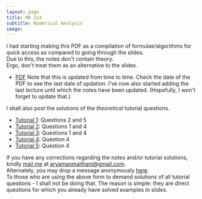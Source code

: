 ```yaml
---
layout: page
title: MA 214
subtitle: Numerical Analysis
image:
---
```

I had starting making this PDF as a compilation of formulae/algorithms for quick access as compared to going through the slides.  
Due to this, the notes don't contain theory.  
Ergo, don't treat them as an alternative to the slides.  

* [PDF](notes.pdf)
Note that this is updated from time to time. Check the date of the PDF to see the last date of updation. I've now also started adding the last lecture until which the notes have been updated. (Hopefully, I won't forget to update that.)

I shall also post the solutions of the _theoretical_ tutorial questions.  
* [Tutorial 1](tut-01.pdf): Questions 2 and 5
* [Tutorial 2](tut-02.pdf): Questions 1 and 4
* [Tutorial 3](tut-03.pdf): Questions 1 and 4
* [Tutorial 4](tut-04.pdf): Question 4
* [Tutorial 5](tut-05.pdf): Question 4

If you have any corrections regarding the notes and/or tutorial solutions, kindly [mail me](mailto:aryamanmaithani@gmail.com) at aryamanmaithani@gmail.com.  
Alternately, you may drop a message anonymously [here](https://forms.gle/dYNWHtemQB2yURvX7).  
To those who are using the above form to demand solutions of all tutorial questions - I shall not be doing that. The reason is simple: they are direct questions for which you already have solved examples in slides.